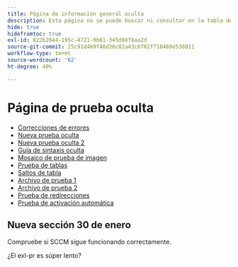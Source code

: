 ```yaml
---
title: Página de información general oculta
description: Esta página no se puede buscar ni consultar en la tabla de contenido
hide: true
hidefromtoc: true
exl-id: 822b2044-195c-4721-9b81-345d88f8aa2d
source-git-commit: 25c91d469f48d36c02a43c6f02ff18469e538811
workflow-type: tm+mt
source-wordcount: '62'
ht-degree: 40%

---
```


# Página de prueba oculta

+ [Correcciones de errores](hidden/bug-fixes.md)
+ [Nueva prueba oculta](hidden-new-test.md)
+ [Nueva prueba oculta 2](hidden-new-test-2.md)
+ [Guía de sintaxis oculta](hidden/syntax-style-guide.md)
+ [Mosaico de prueba de imagen](hidden/test-page.md)
+ [Prueba de tablas](hidden/tables.md)
+ [Saltos de tabla](hidden/table-breaks.md)
+ [Archivo de prueba 1](hidden/note-test.md)
+ [Archivo de prueba 2](hidden-test.md)
+ [Prueba de redirecciones](hidden/test-redirection.md)
+ [Prueba de activación automática](hidden/autoactivate.md)

## Nueva sección 30 de enero

Compruebe si SCCM sigue funcionando correctamente.

¿El exl-pr es súper lento?
